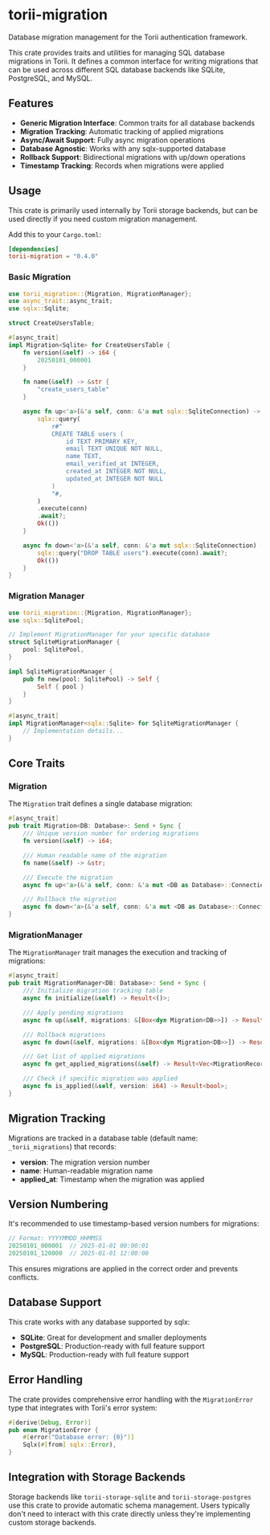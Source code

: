 # torii-migration

Database migration management for the Torii authentication framework.

This crate provides traits and utilities for managing SQL database migrations in Torii. It defines a common interface for writing migrations that can be used across different SQL database backends like SQLite, PostgreSQL, and MySQL.

## Features

- **Generic Migration Interface**: Common traits for all database backends
- **Migration Tracking**: Automatic tracking of applied migrations
- **Async/Await Support**: Fully async migration operations
- **Database Agnostic**: Works with any sqlx-supported database
- **Rollback Support**: Bidirectional migrations with up/down operations
- **Timestamp Tracking**: Records when migrations were applied

## Usage

This crate is primarily used internally by Torii storage backends, but can be used directly if you need custom migration management.

Add this to your `Cargo.toml`:

```toml
[dependencies]
torii-migration = "0.4.0"
```

### Basic Migration

```rust
use torii_migration::{Migration, MigrationManager};
use async_trait::async_trait;
use sqlx::Sqlite;

struct CreateUsersTable;

#[async_trait]
impl Migration<Sqlite> for CreateUsersTable {
    fn version(&self) -> i64 {
        20250101_000001
    }

    fn name(&self) -> &str {
        "create_users_table"
    }

    async fn up<'a>(&'a self, conn: &'a mut sqlx::SqliteConnection) -> torii_migration::Result<()> {
        sqlx::query(
            r#"
            CREATE TABLE users (
                id TEXT PRIMARY KEY,
                email TEXT UNIQUE NOT NULL,
                name TEXT,
                email_verified_at INTEGER,
                created_at INTEGER NOT NULL,
                updated_at INTEGER NOT NULL
            )
            "#,
        )
        .execute(conn)
        .await?;
        Ok(())
    }

    async fn down<'a>(&'a self, conn: &'a mut sqlx::SqliteConnection) -> torii_migration::Result<()> {
        sqlx::query("DROP TABLE users").execute(conn).await?;
        Ok(())
    }
}
```

### Migration Manager

```rust
use torii_migration::{Migration, MigrationManager};
use sqlx::SqlitePool;

// Implement MigrationManager for your specific database
struct SqliteMigrationManager {
    pool: SqlitePool,
}

impl SqliteMigrationManager {
    pub fn new(pool: SqlitePool) -> Self {
        Self { pool }
    }
}

#[async_trait]
impl MigrationManager<sqlx::Sqlite> for SqliteMigrationManager {
    // Implementation details...
}
```

## Core Traits

### Migration

The `Migration` trait defines a single database migration:

```rust
#[async_trait]
pub trait Migration<DB: Database>: Send + Sync {
    /// Unique version number for ordering migrations
    fn version(&self) -> i64;

    /// Human readable name of the migration
    fn name(&self) -> &str;

    /// Execute the migration
    async fn up<'a>(&'a self, conn: &'a mut <DB as Database>::Connection) -> Result<()>;

    /// Rollback the migration
    async fn down<'a>(&'a self, conn: &'a mut <DB as Database>::Connection) -> Result<()>;
}
```

### MigrationManager

The `MigrationManager` trait manages the execution and tracking of migrations:

```rust
#[async_trait]
pub trait MigrationManager<DB: Database>: Send + Sync {
    /// Initialize migration tracking table
    async fn initialize(&self) -> Result<()>;

    /// Apply pending migrations
    async fn up(&self, migrations: &[Box<dyn Migration<DB>>]) -> Result<()>;

    /// Rollback migrations
    async fn down(&self, migrations: &[Box<dyn Migration<DB>>]) -> Result<()>;

    /// Get list of applied migrations
    async fn get_applied_migrations(&self) -> Result<Vec<MigrationRecord>>;

    /// Check if specific migration was applied
    async fn is_applied(&self, version: i64) -> Result<bool>;
}
```

## Migration Tracking

Migrations are tracked in a database table (default name: `_torii_migrations`) that records:

- **version**: The migration version number
- **name**: Human-readable migration name
- **applied_at**: Timestamp when the migration was applied

## Version Numbering

It's recommended to use timestamp-based version numbers for migrations:

```rust
// Format: YYYYMMDD_HHMMSS
20250101_000001  // 2025-01-01 00:00:01
20250101_120000  // 2025-01-01 12:00:00
```

This ensures migrations are applied in the correct order and prevents conflicts.

## Database Support

This crate works with any database supported by sqlx:

- **SQLite**: Great for development and smaller deployments
- **PostgreSQL**: Production-ready with full feature support
- **MySQL**: Production-ready with full feature support

## Error Handling

The crate provides comprehensive error handling with the `MigrationError` type that integrates with Torii's error system:

```rust
#[derive(Debug, Error)]
pub enum MigrationError {
    #[error("Database error: {0}")]
    Sqlx(#[from] sqlx::Error),
}
```

## Integration with Storage Backends

Storage backends like `torii-storage-sqlite` and `torii-storage-postgres` use this crate to provide automatic schema management. Users typically don't need to interact with this crate directly unless they're implementing custom storage backends.